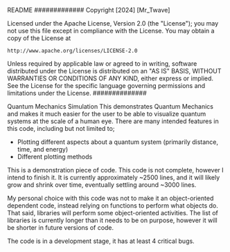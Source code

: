 README
#############
Copyright [2024] [Mr_Twave]

Licensed under the Apache License, Version 2.0 (the "License");
you may not use this file except in compliance with the License.
You may obtain a copy of the License at

    http://www.apache.org/licenses/LICENSE-2.0

Unless required by applicable law or agreed to in writing, software
distributed under the License is distributed on an "AS IS" BASIS,
WITHOUT WARRANTIES OR CONDITIONS OF ANY KIND, either express or implied.
See the License for the specific language governing permissions and
limitations under the License.
##############

Quantum Mechanics Simulation
This demonstrates Quantum Mechanics and makes it much easier for the user to be able to visualize quantum systems at the scale of a human eye. There are many intended features in this code, including but not limited to;
- Plotting different aspects about a quantum system (primarily distance, time, and energy)
- Different plotting methods

This is a demonstration piece of code. This code is not complete, however I intend to finish it. It is currently approximately ~2500 lines, and it will likely grow and shrink over time, eventually settling around ~3000 lines.

My personal choice with this code was not to make it an object-oriented dependent code, instead relying on functions to perform what objects do. That said, libraries will perform some object-oriented activities. The list of libraries is currently longer than it needs to be on purpose, however it will be shorter in future versions of code.

The code is in a development stage, it has at least 4 critical bugs.

